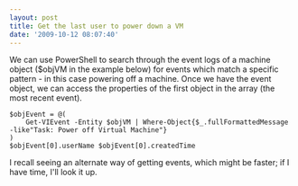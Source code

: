 ```yaml
---
layout: post
title: Get the last user to power down a VM
date: '2009-10-12 08:07:40'
---
```



We can use PowerShell to search through the event logs of a machine object ($objVM in the example below) for events which match a specific pattern  - in this case powering off a machine. Once we have the event object, we can access the properties of the first object in the array (the most recent event).


```
$objEvent = @(
    Get-VIEvent -Entity $objVM | Where-Object{$_.fullFormattedMessage -like"Task: Power off Virtual Machine"}
)
$objEvent[0].userName $objEvent[0].createdTime
```

I recall seeing an alternate way of getting events, which might be faster; if I have time, I'll look it up.


